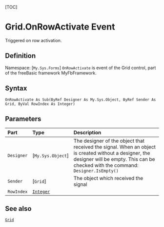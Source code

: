 [TOC]
# Grid.OnRowActivate Event
Triggered on row activation.
## Definition
Namespace: [`My.Sys.Forms`]
`OnRowActivate` is event of the Grid control, part of the freeBasic framework MyFbFramework.
## Syntax
```freeBasic
OnRowActivate As Sub(ByRef Designer As My.Sys.Object, ByRef Sender As Grid, ByVal RowIndex As Integer)
```

## Parameters

|Part|Type|Description|
| :------------ | :------------ | :------------ |
|`Designer`|[`My.Sys.Object`]|The designer of the object that received the signal. When an object is created without a designer, the designer will be empty. This can be checked with the command: `Designer.IsEmpty()`|
|`Sender`|[`Grid`]|The object which received the signal|
|`RowIndex`|[`Integer`]("https://www.freebasic.net/wiki/KeyPgInteger")||

## See also
[`Grid`](Grid.md)

